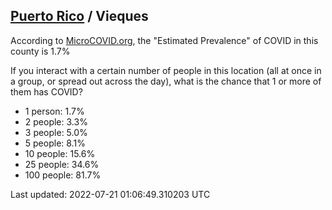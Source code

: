 
## [Puerto Rico](/united-states/puerto-rico) / Vieques

According to [MicroCOVID.org](http://microcovid.org),
the "Estimated Prevalence" of COVID in this county is 1.7%

If you interact with a certain number of people in this location
(all at once in a group, or spread out across the day), what is the chance that
1 or more of them has COVID?

- 1 person: 1.7%
- 2 people: 3.3%
- 3 people: 5.0%
- 5 people: 8.1%
- 10 people: 15.6%
- 25 people: 34.6%
- 100 people: 81.7%

Last updated: 2022-07-21 01:06:49.310203 UTC

